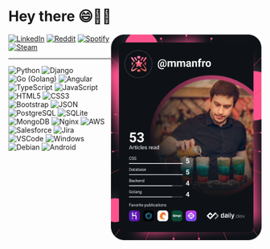 # Hey there 😄🤘🏻
<a href="https://app.daily.dev/mmanfro">
    <img align="right" src="https://raw.githubusercontent.com/mmanfro/AboutMe/main/devcard.svg" width="300" alt="Mauricio Manfro's Dev Card"/>
</a>
<a
    href="https://br.linkedin.com/in/mauriciomanfro?trk=profile-badge"
    target="_blank"
    ><img
        align="top"
        src="https://img.shields.io/badge/LinkedIn-0077B5?style=for-the-badge&logo=linkedin&logoColor=white"
        alt="LinkedIn"
/></a>
<a href="https://www.reddit.com/user/manfrowar" target="_blank"
    ><img
        align="top"
        src="https://img.shields.io/badge/Reddit-FF4500?style=for-the-badge&logo=reddit&logoColor=white"
        alt="Reddit"
/></a>
<a
    href="https://open.spotify.com/user/12160296631?si=7987c78bc3f94855"
    target="_blank"
    ><img
        align="top"
        src="https://img.shields.io/badge/Spotify-1ED760?&style=for-the-badge&logo=spotify&logoColor=white"
        alt="Spotify"
/></a>
<a href="https://steamcommunity.com/id/manfrowar/" target="_blank"
    ><img
        align="top"
        src="https://img.shields.io/badge/Steam-000000?style=for-the-badge&logo=steam&logoColor=white"
        alt="Steam"
/></a>
<hr />
<picture>
    <img
        src="https://img.shields.io/badge/Python-FFD43B?style=for-the-badge&logo=python&logoColor=blue"
        alt="Python"
        width="200"
    />
</picture>
<picture>
    <img
        src="https://img.shields.io/badge/Django-092E20?style=for-the-badge&logo=django&logoColor=green"
        alt="Django"
        width="200"
    />
</picture>
<picture>
    <img
        src="https://img.shields.io/badge/Go-00ADD8?style=for-the-badge&logo=go&logoColor=white"
        alt="Go (Golang)"
        width="100"
    />
</picture>
<picture>
    <img
        src="https://img.shields.io/badge/Angular-DD0031?style=for-the-badge&logo=angular&logoColor=white"
        alt="Angular"
    />
</picture>
<picture>
    <img
        src="https://img.shields.io/badge/TypeScript-007ACC?style=for-the-badge&logo=typescript&logoColor=white"
        alt="TypeScript"
    />
</picture>
<picture>
    <img
        src="https://img.shields.io/badge/JavaScript-323330?style=for-the-badge&logo=javascript&logoColor=F7DF1E"
        alt="JavaScript"
    />
</picture>
<picture>
    <img
        src="https://img.shields.io/badge/HTML5-E34F26?style=for-the-badge&logo=html5&logoColor=white"
        alt="HTML5"
    />
</picture>
<picture>
    <img
        src="https://img.shields.io/badge/CSS3-1572B6?style=for-the-badge&logo=css3&logoColor=white"
        alt="CSS3"
    />
</picture>
<picture>
    <img
        src="https://img.shields.io/badge/Bootstrap-563D7C?style=for-the-badge&logo=bootstrap&logoColor=white"
        alt="Bootstrap"
    />
</picture>
<picture>
    <img
        src="https://img.shields.io/badge/json-5E5C5C?style=for-the-badge&logo=json&logoColor=white"
        alt="JSON"
    />
</picture>
<picture>
    <img
        src="https://img.shields.io/badge/PostgreSQL-316192?style=for-the-badge&logo=postgresql&logoColor=white"
        alt="PostgreSQL"
    />
</picture>
<picture>
    <img
        src="https://img.shields.io/badge/SQLite-07405E?style=for-the-badge&logo=sqlite&logoColor=white"
        alt="SQLite"
    />
</picture>
<picture>
    <img
        src="https://img.shields.io/badge/MongoDB-4EA94B?style=for-the-badge&logo=mongodb&logoColor=white"
        alt="MongoDB"
    />
</picture>
<picture>
    <img
        src="https://img.shields.io/badge/Nginx-009639?style=for-the-badge&logo=nginx&logoColor=white"
        alt="Nginx"
    />
</picture>
<picture>
    <img
        src="https://img.shields.io/badge/Amazon_AWS-FF9900?style=for-the-badge&logo=amazonaws&logoColor=white"
        alt="AWS"
        width="200"
    />
</picture>
<picture>
    <img
        src="https://img.shields.io/badge/Salesforce-00A1E0?style=for-the-badge&logo=Salesforce&logoColor=white"
        alt="Salesforce"
        width="150"
    />
</picture>
<picture>
    <img
        src="https://img.shields.io/badge/Jira-0052CC?style=for-the-badge&logo=Jira&logoColor=white"
        alt="Jira"
    />
</picture>
<picture>
    <img
        src="https://img.shields.io/badge/Visual_Studio_Code-0078D4?style=for-the-badge&logo=visual%20studio%20code&logoColor=white"
        alt="VSCode"
        width="300"
    />
</picture>
<picture>
    <img
        src="https://img.shields.io/badge/Windows-0078D6?style=for-the-badge&logo=windows&logoColor=white"
        alt="Windows"
    />
</picture>
<picture>
    <img
        src="https://img.shields.io/badge/Debian-A81D33?style=for-the-badge&logo=debian&logoColor=white"
        alt="Debian"
    />
</picture>
<picture>
    <img
        src="https://img.shields.io/badge/Android-3DDC84?style=for-the-badge&logo=android&logoColor=white"
        alt="Android"
    />
</picture>
